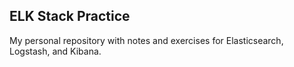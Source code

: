 ## ELK Stack Practice

My personal repository with notes and exercises for Elasticsearch, Logstash, and Kibana.
